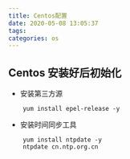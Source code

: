 ```yaml
---
title: Centos配置
date: 2020-05-08 13:05:37
tags:
categories: os
---
```


## Centos 安装好后初始化

- 安装第三方源

```
    yum install epel-release -y

```

- 安装时间同步工具

```
    yum install ntpdate -y
    ntpdate cn.ntp.org.cn

```
